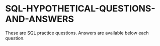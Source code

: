 # SQL-HYPOTHETICAL-QUESTIONS-AND-ANSWERS
These are SQL practice questions. Answers are available below each question.
